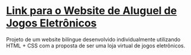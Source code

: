 # [Link para o Website de Aluguel de Jogos Eletrônicos](https://alcides07.github.io/Website_Bilingue/Tela_Login/Tela_Login.html)
Projeto de um website bilíngue desenvolvido individualmente utilizando HTML + CSS com a proposta de ser uma loja virtual de jogos eletrônicos.
